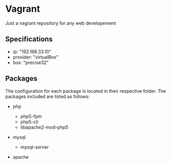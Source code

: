 # Vagrant
Just a vagrant repository for any web developement

## Specifications
- ip: "192.168.33.10"
- provider: "virtualBox"
- box: "precise32"

## Packages
The configuration for each package is located in their respective folder. The packages included are listed as follows: 
- php
    - php5-fpm
    - php5-cli
    - libapache2-mod-php5
- mysql
    - mysql-server
    
- apache